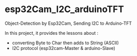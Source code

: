 # esp32Cam_I2C_arduinoTFT
Object-Detection by Esp32Cam, Sending I2C to Arduino-TFT

In this project, it provides the lessons about :
- converting Byte to Char then adds to String (ASCII)
- I2C protocol (esp32cam-Master & arduino-Slave)

